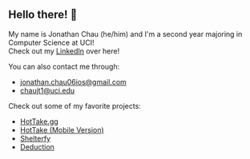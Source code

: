 ## Hello there! 👋

My name is Jonathan Chau (he/him) and I'm a second year majoring in Computer Science at UCI!  
Check out my [LinkedIn](https://www.linkedin.com/in/jonathan-chau-502553332/) over here!  

You can also contact me through:
- [jonathan.chau06ios@gmail.com](jonathan.chau06ios@gmail.com)
- [chaujt1@uci.edu](jonathan.chau06ios@gmail.com)

Check out some of my favorite projects:
- [HotTake.gg](https://github.com/jchau06/hottake-web)
- [HotTake (Mobile Version)](https://github.com/jchau06/hottake-mobile)
- [Shelterfy](https://github.com/jchau06/shelterfy)
- [Deduction](https://github.com/jchau06/Deduction)

<!--
**jchau06/jchau06** is a ✨ _special_ ✨ repository because its `README.md` (this file) appears on your GitHub profile.

Here are some ideas to get you started:

- 🔭 I’m currently working on ...
- 🌱 I’m currently learning ...
- 👯 I’m looking to collaborate on ...
- 🤔 I’m looking for help with ...
- 💬 Ask me about ...
- 📫 How to reach me: ...
- 😄 Pronouns: ...
- ⚡ Fun fact: ...
-->
